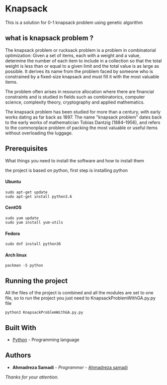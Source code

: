 # Knapsack
This is a solution for 0-1 knapsack problem using genetic algorithm

## what is knapsack problem ?

The knapsack problem or rucksack problem is a problem in combinatorial optimization: Given a set of items, each with a weight and a value, determine the number of each item to include in a collection so that the total weight is less than or equal to a given limit and the total value is as large as possible. It derives its name from the problem faced by someone who is constrained by a fixed-size knapsack and must fill it with the most valuable items.

The problem often arises in resource allocation where there are financial constraints and is studied in fields such as combinatorics, computer science, complexity theory, cryptography and applied mathematics.

The knapsack problem has been studied for more than a century, with early works dating as far back as 1897. The name "knapsack problem" dates back to the early works of mathematician Tobias Dantzig (1884–1956), and refers to the commonplace problem of packing the most valuable or useful items without overloading the luggage.

## Prerequisites

What things you need to install the software and how to install them

the project is based on python, first step is installing python

#### Ubuntu
```
sudo apt-get update
sudo apt-get install python3.6
```
#### CentOS
```
sudo yum update
sudo yum install yum-utils
```
#### Fedora
```
sudo dnf install python36
```
#### Arch linux
```
packman -S python
```

## Running the project
All the files of the project is combined and all the modules are set to one file, so to run the 
project you just need to KnapsackProblemWithGA.py.py file
```
python3 KnapsackProblemWithGA.py.py
```

## Built With

* [Python](https://www.python.org/) - Programming language

## Authors

* **Ahmadreza Samadi** - *Programmer* - [Ahmadreza samadi](https://github.com/ahmadreza-smdi)

*Thanks for your attention.*
